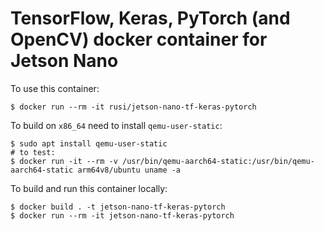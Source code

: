 # TensorFlow, Keras, PyTorch (and OpenCV) docker container for Jetson Nano

To use this container:
```
$ docker run --rm -it rusi/jetson-nano-tf-keras-pytorch
```

To build on `x86_64` need to install `qemu-user-static`:
```
$ sudo apt install qemu-user-static
# to test:
$ docker run -it --rm -v /usr/bin/qemu-aarch64-static:/usr/bin/qemu-aarch64-static arm64v8/ubuntu uname -a
```

To build and run this container locally:
```
$ docker build . -t jetson-nano-tf-keras-pytorch
$ docker run --rm -it jetson-nano-tf-keras-pytorch
```
